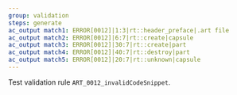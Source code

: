 ```yaml
---
group: validation
steps: generate
ac_output match1: ERROR[0012]|1:3|rt::header_preface|.art file
ac_output match2: ERROR[0012]|6:7|rt::create|capsule
ac_output match3: ERROR[0012]|30:7|rt::create|part
ac_output match4: ERROR[0012]|40:7|rt::destroy|part
ac_output match5: ERROR[0012]|20:7|rt::unknown|capsule
---
```

Test validation rule `ART_0012_invalidCodeSnippet`.
